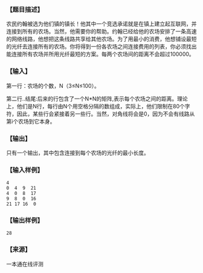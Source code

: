 ### 【题目描述】

农民约翰被选为他们镇的镇长！他其中一个竞选承诺就是在镇上建立起互联网，并连接到所有的农场。当然，他需要你的帮助。约翰已经给他的农场安排了一条高速的网络线路，他想把这条线路共享给其他农场。为了用最小的消费，他想铺设最短的光纤去连接所有的农场。你将得到一份各农场之间连接费用的列表，你必须找出能连接所有农场并所用光纤最短的方案。每两个农场间的距离不会超过100000。

### 【输入】

第一行：农场的个数，N（3≤N≤100）。

第二行..结尾:后来的行包含了一个N\*N的矩阵,表示每个农场之间的距离。理论上，他们是N行，每行由N个用空格分隔的数组成，实际上，他们限制在80个字符，因此，某些行会紧接着另一些行。当然，对角线将会是0，因为不会有线路从第i个农场到它本身。

### 【输出】

只有一个输出，其中包含连接到每个农场的光纤的最小长度。

### 【输入样例】

```
4
0  4  9  21
4  0  8  17
9  8  0  16
21 17 16  0

```

### 【输出样例】

```
28
```


 ### 【来源】

 一本通在线评测 